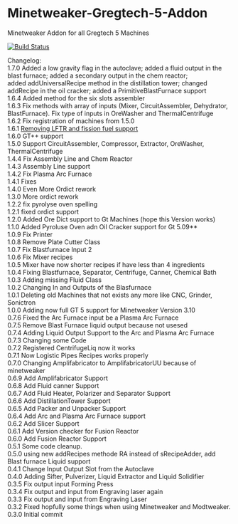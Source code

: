 # Minetweaker-Gregtech-5-Addon
Minetweaker Addon for all Gregtech 5 Machines

[![Build Status](http://jenkins.usrv.de:8081/buildStatus/icon?job=Minetweaker-Gregtech-5-Addon-1.7.10)](http://jenkins.usrv.de:8081/job/Minetweaker-Gregtech-5-Addon-1.7.10/)

Changelog:<BR>
1.7.0 Added a low gravity flag in the autoclave; added a fluid output in the blast furnace; added a secondary output in the chem reactor;<BR>
added addUniversalRecipe method in the distillation tower; changed addRecipe in the oil cracker; added a PrimitiveBlastFurnace support<BR>
1.6.4 Added method for the six slots assembler<BR>
1.6.3 Fix methods with array of inputs (Mixer, CircuitAssembler, Dehydrator, BlastFurnace). Fix type of inputs in OreWasher and ThermalCentrifuge<BR>
1.6.2 Fix registration of machines from 1.5.0<BR>
1.6.1 [Removing LFTR and fission fuel support](https://github.com/GTNewHorizons/Minetweaker-Gregtech-5-Addon/issues/38#issuecomment-298780862)<BR>
1.6.0 GT++ support<BR>
1.5.0 Support CircuitAssembler, Compressor, Extractor, OreWasher, ThermalCentrifuge<BR>
1.4.4 Fix Assembly Line and Chem Reactor<BR>
1.4.3 Assembly Line support<BR>
1.4.2 Fix Plasma Arc Furnace<BR>
1.4.1 Fixes<BR>
1.4.0 Even More Ordict rework<BR>
1.3.0 More ordict rework<BR>
1.2.2 fix pyrolyse oven spelling<BR>
1.2.1 fixed ordict support<BR>
1.2.0 Added Ore Dict support to Gt Machines (hope this Version works)<BR>
1.1.0 Added Pyroluse Oven adn Oil Cracker support for Gt 5.09**<BR>
1.0.9 Fix Printer<BR>
1.0.8 Remove Plate Cutter Class<BR>
1.0.7 Fix Blastfurnace Input 2<BR>
1.0.6 Fix Mixer recipes<BR>
1.0.5 Mixer have now shorter recipes if have less than 4 ingredients<BR>
1.0.4 Fixing Blastfurnace, Separator, Centrifuge, Canner, Chemical Bath<BR>
1.0.3 Adding missing Fluid Class<BR>
1.0.2 Changing In and Outputs of the Blasfurnace<BR>
1.0.1 Deleting old Machines that not exists any more like CNC, Grinder, Sonictron<BR>
1.0.0 Adding now full GT 5 support for Minetweaker Version 3.10<BR>
0.7.6 Fixed the Arc Furnace input be a Plasma Arc Furnace<BR>
0.7.5 Remove Blast Furnace liquid output because not usesed<BR>
0.7.4 Adding Liquid Output Support to the Arc and Plasma Arc Furnace<BR>
0.7.3 Changing some Code<BR>
0.7.2 Registered CentrifugeLiq now it works<BR>
0.7.1 Now Logistic Pipes Recipes works properly<BR>
0.7.0 Changing Amplifabricator to AmplifabricatorUU because of minetweaker<BR>
0.6.9 Add Amplifabricator Support<BR>
0.6.8 Add Fluid canner Support<BR>
0.6.7 Add Fluid Heater, Polarizer and Separator Support<BR>
0.6.6 Add DistillationTower Support<BR>
0.6.5 Add Packer and Unpacker Support<BR>
0.6.4 Add Arc and Plasma Arc Furnace support<BR>
0.6.2 Add Slicer Support<BR>
0.6.1 Add Version checker for Fusion Reactor<BR>
0.6.0 Add Fusion Reactor Support<BR>
0.5.1 Some code cleanup.<BR>
0.5.0 using new addRecipes methode RA instead of sRecipeAdder, add Blast furnace Liquid support<BR>
0.4.1 Change Input Output Slot from the Autoclave<BR>
0.4.0 Adding Sifter, Pulverizer, Liquid Extractor and Liquid Solidifier<BR>
0.3.5 Fix output input Forming Press<BR>
0.3.4 Fix output and input from Engraving laser again<BR>
0.3.3 Fix output and input from Engraving Laser<BR>
0.3.2 Fixed hopfully some things when using Minetweaker and Modtweaker.<BR>
0.3.0 Initial commit <BR>
